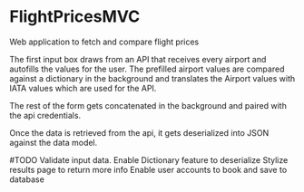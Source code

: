 # FlightPricesMVC
Web application to fetch and compare flight prices


The first input box draws from an API that receives every airport and autofills the values for the user.
The prefilled airport values are compared against a dictionary in the background and translates the Airport values with IATA values which are used for the API.

The rest of the form gets concatenated in the background and paired with the api credentials.

Once the data is retrieved from the api, it gets deserialized into JSON against the data model.


#TODO
Validate input data. 
Enable Dictionary feature to deserialize
Stylize results page to return more info
Enable user accounts to book and save to database
